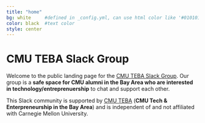 ```yaml
---
title: "home"
bg: white     #defined in _config.yml, can use html color like '#010101'
color: black  #text color
style: center
---
```


# CMU TEBA Slack Group

Welcome to the public landing page for the <a href="https://cmuteba.slack.com/">CMU TEBA Slack Group</a>. Our group is a <strong>safe space for CMU alumni in the Bay Area who are interested in technology/entreprenuership</strong> to chat and support each other.

This Slack community is supported by <a href="https://cmuteba.com/">CMU TEBA</a> (<strong>CMU Tech & Enterpreneurship in the Bay Area</strong>) and is independent of and not affiliated with Carnegie Mellon University.


